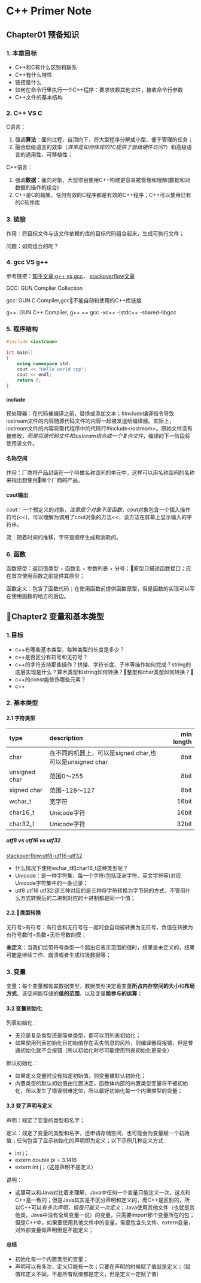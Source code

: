 # C++ Primer Note

## Chapter01 预备知识
### 1. 本章目标
- C++和C有什么区别和联系
- C++有什么特性
- 链接是什么
- 如何在命令行里执行一个C++程序：要求依赖其他文件，接收命令行参数
- C++文件的基本结构

### 2. C++ VS C
C语言：
1. 强调**算法**：面向过程，自顶向下，将大型程序分解成小型、便于管理的任务；
2. 融合低级语言的效率（*效率是如何体现的?C提供了低级硬件访问?*）和高级语言的通用性、可移植性；

C++语言：
1. 强调**数据**：面向对象，大型项目使用C++构建更容易被管理和理解(数据和对数据的操作的组合)
2. C++是C的超集，任何有效的C程序都是有效的C++程序；C++可以使用已有的C软件库

### 3. 链接
作用：将目标文件与该文件依赖的库的目标代码组合起来，生成可执行文件；

问题：如何组合的呢？

### 4. gcc VS g++
参考链接：[知乎文章:g++ vs gcc](https://www.zhihu.com/question/20940822)， [stackoverflow文章](https://stackoverflow.com/questions/172587/what-is-the-difference-between-g-and-gcc?r=SearchResults)

GCC: GUN Compiler Collection

gcc: GUN C Compiler,gcc不能自动和使用的C++库链接

g++: GUN C++ Compiler, g++ == gcc -xc++ -lstdc++ -shared-libgcc

### 5. 程序结构
```c++
#include <iostream>

int main()
{
    using namespace std;
    cout << "Hello world cpp";
    cout << endl;
    return 0;
}

```
#### include
预处理器：在代码被编译之前，替换或添加文本；#include编译指令导致iostream文件的内容随源代码文件的内容一起被发送给编译器。实际上，iostream文件的内容将取代程序中的代码行#include\<iostream\>。原始文件没有被修改，*而是将源代码文件和iostream组合成一个复合文件*，编译的下一阶段将使用该文件。
#### 名称空间
作用：厂商将产品封装在一个叫做名称空间的单元中，这样可以用名称空间的名称来指出想使用哪个厂商的产品。
#### cout输出
cout：一个预定义的对象，*注意是个对象不是函数*，cout对象包含一个插入操作符号(<<)，可以理解为调用了cout对象的方法<<，该方法在屏幕上显示输入的字符串。

流：随着时间的推移，字符是顺序生成和消耗的。

### 6. 函数
函数原型：返回值类型 + 函数名 + 参数列表 + 分号；原型只描述函数接口；应在首次使用函数之前提供其原型；

函数定义：包含了函数代码；在使用函数前提供函数原型，但是函数的实现可以写在使用函数的地方的后边。

## Chapter2 变量和基本类型
### 1.目标
- c++有哪些基本类型，每种类型的长度是多少？
- c++是否区分有符号和无符号？
- c++的字符支持那些操作？拼接、字符长度、子串等操作如何完成？string的底层实现是什么？算术类型和string如何转换？整型和char类型如何转换？
- c++的const能修饰哪些元素？
- c++

### 2. 基本类型
#### 2.1 字符类型
| type          | description                                             | min length |
| :------------ | :------------------------------------------------------ | ---------: |
| char          | 在不同的机器上，可以是signed char,也可以是unsigned char      |       8bit |
| unsigned char | 范围0～255                                               |       8bit |
| signed char   | 范围-128～127                                            |       8bit |
| wchar_t       | 宽字符                                                   |      16bit |
| char16_t      | Unicode字符                                              |      16bit |
| char32_t      | Unicode字符                                              |      32bit |

##### utf8 vs utf16 vs utf32
[stackoverflow:utf8-utf16-utf32](https://stackoverflow.com/questions/496321/utf-8-utf-16-and-utf-32)
- 什么情况下使用wchar_t和char16_t这种类型呢？
- Unicode：是一种字符集，每一个字符(包括亚洲字符、英文字符等)对应Unicode字符集中的一条记录；
- utf8 utf16 utf32:这三种对应的是三种将字符转换为字节码的方式，不管用什么方式转换后的二进制对应的十进制都是同一个值；

#### 2.2.类型转换
无符号>有符号：有符合和无符号在一起时会自动被转换为无符号，负值在转换为有符号数时=负数+无符号数的模；

**未定义**：当我们给带符号类型一个超出它表示范围的值时，结果是未定义的，结果可能是继续工作、崩溃或者生成垃圾数据等；

### 3. 变量
变量：每个变量都有其数据类型，数据类型决定着变量**所占内存空间的大小**和**布局方式**、该空间能存储的**值的范围**，以及变量**能参与的运算**；

#### 3.2 变量初始化
列表初始化：
- 无论是复杂类型还是简单类型，都可以用列表初始化；
- 如果使用列表初始化且初始值存在丢失信息的风险，则编译器将报错，但是普通初始化就不会报错（所以初始化时尽可能使用列表初始化更安全）
  
默认初始化：
- 如果定义变量时没有指定初始值，则变量被默认初始化；
- 内置类型的默认初始值由位置决定，函数体内部的内置类型变量将不被初始化，所以发生了错误很难定位，所以最好初始化每一个内置类型的变量；

#### 3.3 变了声明与定义
声明：规定了变量的类型和名字；

定义：规定了变量的类型和名字，还申请存储空间，也可能会为变量赋一个初始值；任何包含了显示初始化的声明即为定义；以下示例几种定义方式：
- int j；
- extern double pi = 3.1416
- extern int j；（这是声明不是定义）

说明：
- 这里可以和Java对比着来理解，Java中任何一个变量只能定义一次，这点和C++是一致的；但是Java其实是不区分声明和定义的，而C++是区别的，所以C++可以*有多次声明，但是只能又一次定义*；Java使用其他文件（也就是其他类，Java中没有全局变量一说）的变量，只需要import那个变量所在的包；但是C++中，如果要使用其他文件中的变量，需要包含头文件、extern变量，对外部变量做声明但是不能定义；

#### 总结
- 初始化每一个内置类型的变量；
- 声明可以有多次，定义只能有一次；只要在声明的时候赋了值就是定义；（赋值和定义不同，不是所有赋值都是定义，但是定义一定赋了值）

